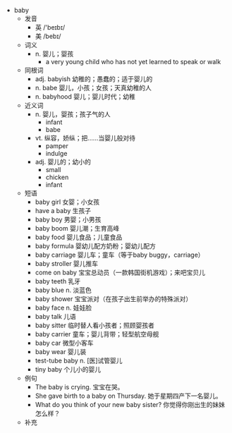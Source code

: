 - baby
  - 发音
    - 英 /'beɪbɪ/
    - 美 /bebɪ/
  - 词义
    - n. 婴儿；婴孩
      - a very young child who has not yet learned to speak or walk
  - 同根词
    - adj. babyish 幼稚的；愚蠢的；适于婴儿的
    - n. babe 婴儿，小孩；女孩；天真幼稚的人
    - n. babyhood 婴儿；婴儿时代；幼稚
  - 近义词
    - n. 婴儿，婴孩；孩子气的人
      - infant
      - babe
    - vt. 纵容，娇纵；把……当婴儿般对待
      - pamper
      - indulge
    - adj. 婴儿的；幼小的
      - small
      - chicken
      - infant
  - 短语
    - baby girl 女婴；小女孩
    - have a baby 生孩子
    - baby boy 男婴；小男孩
    - baby boom 婴儿潮；生育高峰
    - baby food 婴儿食品；儿童食品
    - baby formula 婴幼儿配方奶粉；婴幼儿配方
    - baby carriage 婴儿车；童车（等于baby buggy，carriage）
    - baby stroller 婴儿推车
    - come on baby 宝宝总动员（一款韩国街机游戏）；来吧宝贝儿
    - baby teeth 乳牙
    - baby blue n. 淡蓝色
    - baby shower 宝宝派对（在孩子出生前举办的特殊派对）
    - baby face n. 娃娃脸
    - baby talk 儿语
    - baby sitter 临时替人看小孩者；照顾婴孩者
    - baby carrier 童车；婴儿背带；轻型航空母舰
    - baby car 微型小客车
    - baby wear 婴儿装
    - test-tube baby n. [医]试管婴儿
    - tiny baby 个儿小的婴儿
  - 例句
    - The baby is crying. 宝宝在哭。
    - She gave birth to a baby on Thursday. 她于星期四产下一名婴儿。
    - What do you think of your new baby sister? 你觉得你刚出生的妹妹怎么样？
  - 补充